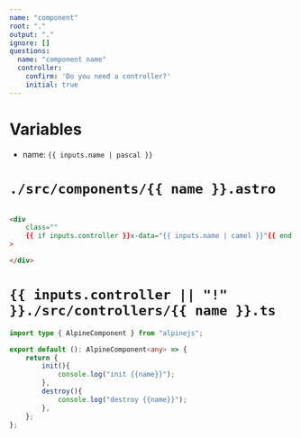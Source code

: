 ```yaml
---
name: "component"
root: "."
output: "."
ignore: []
questions:
  name: "component name"
  controller:
    confirm: 'Do you need a controller?'
    initial: true
---
```


# Variables
- name: `{{ inputs.name | pascal }}`


# `./src/components/{{ name }}.astro`

```html

<div
	class=""
	{{ if inputs.controller }}x-data="{{ inputs.name | camel }}"{{ end }}
>

</div>

```


# `{{ inputs.controller || "!" }}./src/controllers/{{ name }}.ts`

```ts
import type { AlpineComponent } from "alpinejs";

export default (): AlpineComponent<any> => {
	return {
		init(){
			console.log("init {{name}}");
		},
		destroy(){
			console.log("destroy {{name}}");
		},
	};
};

```